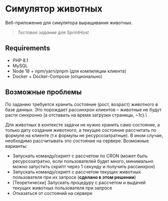 # Симулятор животных

Веб-приложение для симулятора выращивания животных.

> *Тестовое задание для SprintHost*

## Requirements

* PHP 8.1
* MySQL
* Node 18 + npm/yarn/pnpm (для компиляции клиента)
* Docker + Docker-Compose (опционально)

## Возможные проблемы

По заданию требуется хранить состояние (рост, возраст) животного в базе данных. Это порождает
рассинхрон клиентов – животные не будут расти синхронно (а отставать на время загрузки страницы, ~1c).\

Для животных в контексте задачи не нужно хранить само состояние, а только дату создания животного, а
текущее состояние рассчитать по формуле на клиенте (т.к формулы не ресурсозатратные). В ином случае,
необходимо рассчитывать это состояние на сервере. Возможные варианты:

* Запускать команду/скрипт с рассчетом по CRON (может быть ресурсозатратно, если пользователей будет много, минимально можно запустить скрипт через 1 секунду и получить рассинхрон)
* Запускать команду/скрипт с рассчетом текущих животных пользователя при их запросе (**сделано в этом решении**)
* [Теоретически] Запускать процедуру с рассчетом и выдачей текущих животных пользователя при запросе
* Отказаться от состояний на сервере
